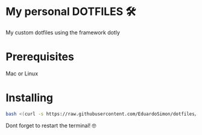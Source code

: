# My personal DOTFILES 🛠
My custom dotfiles using the framework dotly

# Prerequisites
Mac or Linux

# Installing

```sh
bash <(curl -s https://raw.githubusercontent.com/EduardoSimon/dotfiles/master/installer) 
````

Dont forget to restart the terminal! 🤓

